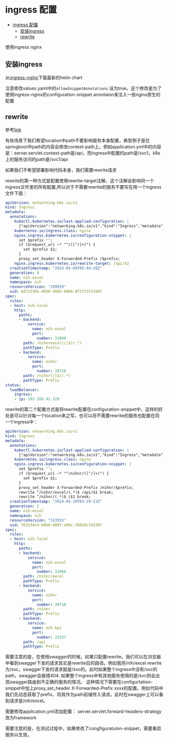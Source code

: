 # ingress 配置

<!-- @import "[TOC]" {cmd="toc" depthFrom=1 depthTo=6 orderedList=false} -->

<!-- code_chunk_output -->

- [ingress 配置](#ingress-配置)
  - [安装ingress](#安装ingress)
  - [rewrite](#rewrite)

<!-- /code_chunk_output -->


使用ingress nginx

## 安装ingress

从[ingress-nginx](https://github.com/kubernetes/ingress-nginx)下载最新的helm chart

注意修改values.yaml中的`allowSnippetAnnotations` 设为true。这个修改是为了使用ingress-nginx的configuration-snippet annotaion来注入一些nginx原生的配置

## rewrite

参考[link](https://support.huaweicloud.com/usermanual-cce/cce_10_0696.html)

有些场景下我们希望location中path不要影响服务本身配置，典型例子是在springboot中path的内容会修改context-path上。例如application.yml中的内容是：server.servlet.context-path是/api，而ingress中配置的path是/svc1。k8s上的服务访问的path是/svc1/api

如果我们不希望部署影响代码本身，我们需要rewrite请求

rewrite的第一种方式是配置使用rewrite-target注解，这个注解会影响同一个ingress文件里的所有配置,所以对于不需要rewrite的服务不要写在用一个ingress文件下面：

```yml
apiVersion: networking.k8s.io/v1
kind: Ingress                   
metadata:    
  annotations:
    kubectl.kubernetes.io/last-applied-configuration: |
      {"apiVersion":"networking.k8s.io/v1","kind":"Ingress","metadata":{"annotations":{"kubernetes.io/ingress.class":"nginx","nginx.ingress.kubernetes.io/configuration-snippet":"set $p
    kubernetes.io/ingress.class: nginx                                                                                                                                                  
    nginx.ingress.kubernetes.io/configuration-snippet: |
      set $prefix '';                                   
      if ($request_uri ~* "^/([^/]+)") {
        set $prefix $1;                 
      }                
      proxy_set_header X-Forwarded-Prefix /$prefix;
    nginx.ingress.kubernetes.io/rewrite-target: /api/$2
  creationTimestamp: "2024-05-09T05:44:38Z"            
  generation: 4                            
  name: nih-excel
  namespace: nih 
  resourceVersion: "299929"
  uid: bd72230a-d830-4084-b0b6-8f2f73f23d6f
spec:                                      
  rules:
  - host: nih.local
    http:          
      paths:
      - backend:
          service:
            name: nih-excel
            port:          
              number: 31068
        path: /nihnrexcel(/|$)(.*)
        pathType: Prefix          
      - backend:        
          service:
            name: nihnr
            port:      
              number: 30710
        path: /nihnr(/|$)(.*)
        pathType: Prefix     
status:                 
  loadBalancer:
    ingress:   
    - ip: 192.168.42.129
```

rewrite的第二个配置方式是将rewrite配置在configuration-snippet中，这样的好处是可以针对每一个location来之写，也可以将不需要rewrite的服务也配置在同一个ingress中：

```yaml
apiVersion: networking.k8s.io/v1                                                          
kind: Ingress                         
metadata:
  annotations:                  
    kubectl.kubernetes.io/last-applied-configuration: |
      {"apiVersion":"networking.k8s.io/v1","kind":"Ingress","metadata":{"annotations":{"kubernetes.io/ingress.class":"nginx","nginx.ingress.kubernetes.io/configuration-snippet":"set $prefix '';
    kubernetes.io/ingress.class: nginx
    nginx.ingress.kubernetes.io/configuration-snippet: |
      set $prefix '';                 
      if ($request_uri ~* "^/nihnr/([^/]+)") {                
        set $prefix $1;
      }                                                
      proxy_set_header X-Forwarded-Prefix /nihnr/$prefix;                                                                                                                                     
      rewrite ^/nihnr/excel/(.*)$ /api/$1 break;        
      rewrite ^/nihnr/(.*)$ /$1 break;                                                                              
  creationTimestamp: "2024-05-10T03:29:23Z"                                                                                                                        
  generation: 2                                                                   
  name: nih-excel
  namespace: nih                           
  resourceVersion: "313553"
  uid: 763234c4-b0b9-4097-a99c-78820c74238f
spec:           
  rules:                   
  - host: nih.local                        
    http:
      paths:
      - backend:   
          service:
            name: nih-excel
            port:
              number: 31068
        path: /nihnr/excel 
        pathType: Prefix
      - backend:           
          service:        
            name: nihnr 
            port:
              number: 30710
        path: /nihnr   
        pathType: Prefix
      - backend:           
          service:  
            name: nih-kpi
            port:
              number: 32557
        path: /api       
        pathType: Prefix

```

需要注意的是，在使用swagger的时候，如果只配置rewrite，我们可以在浏览器中看到swagger下发的请求其实是rewrite后的路径。例如我将/nih/excel rewrite为/svc，swagger下发的请求就是/svc的。此时如果整个ingress中没有/svc的path，swagger会报错404. 如果整个ingress中有其他服务使用的是/svc则会出现swagger路由到不正确的服务的情况。
这种情况下需要在configurtation-snippet中加上proxy_set_header X-Forwarded-Prefix xxxx的配置。例如代码中我们先动态获取了prefix，将其作为path前缀传入请求。此时在swagger上可以看到请求是/nih/excel。

需要修改application.yml添加配置： server.servlet.forward-headers-strategy改为framework

需要注意的是，在测试过程中，如果修改了congfiguratuion-snippet，需要重启服务以生效。
